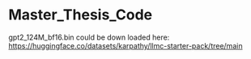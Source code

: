 # Master_Thesis_Code

gpt2_124M_bf16.bin could be down loaded here: https://huggingface.co/datasets/karpathy/llmc-starter-pack/tree/main
